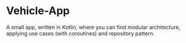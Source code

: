 # Vehicle-App

A small app, written in Kotlin, where you can find modular architecture, applying use cases (with coroutines) and repository pattern.